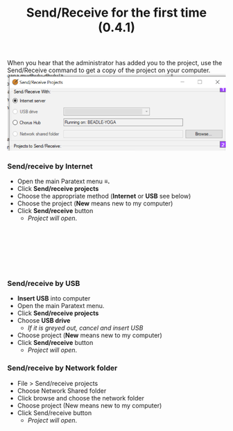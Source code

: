 ﻿---
title: Send/Receive for the first time (0.4.1)
---
When you hear that the administrator has added you to the project, use the Send/Receive command to get a copy of the project on your computer.  
![](../../media/47137350b2b373e211b40cd85e86d03f.png)
### Send/receive by Internet

-  Open the main Paratext menu **≡.**
-  Click **Send/receive projects**
-  Choose the appropriate method (**Internet** or **USB** see below)
-  Choose the project (**New** means new to my computer)
-  Click **Send/receive** button  
      -  *Project will open*.

 
-----

 
-----


### Send/receive by USB

-  **Insert USB** into computer
-  Open the main Paratext menu.
-  Click **Send/receive projects**
-  Choose **USB drive**
    -  *If it is greyed out, cancel and insert USB*
-  Choose project (**New** means new to my computer)
-  Click **Send/receive** button  
    -  *Project will open*.

### Send/receive by Network folder
-  File > Send/receive projects
-  Choose Network Shared folder
-  Click browse and choose the network folder
-  Choose project (New means new to my computer)
-  Click Send/receive button  
     -  *Project will open*.

